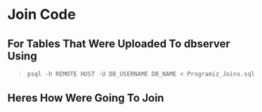 # Join Code  

## For Tables That Were Uploaded To dbserver Using

>``psql -h REMOTE HOST -U DB_USERNAME DB_NAME < Programiz_Joins.sql``

## Heres How Were Going To Join  
